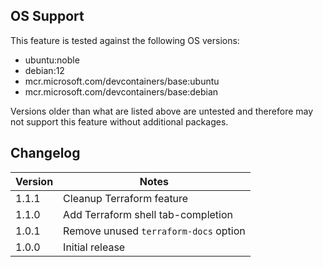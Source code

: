 
## OS Support

This feature is tested against the following OS versions:

- ubuntu:noble
- debian:12
- mcr.microsoft.com/devcontainers/base:ubuntu
- mcr.microsoft.com/devcontainers/base:debian

Versions older than what are listed above are untested and therefore may not support this feature without additional packages.

## Changelog

| Version | Notes |
| --- | --- |
| 1.1.1 | Cleanup Terraform feature |
| 1.1.0 | Add Terraform shell tab-completion |
| 1.0.1 | Remove unused `terraform-docs` option |
| 1.0.0 | Initial release |
